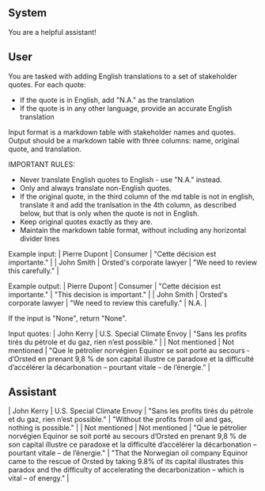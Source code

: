 ## System

You are a helpful assistant!

## User


You are tasked with adding English translations to a set of stakeholder quotes. For each quote:
- If the quote is in English, add "N.A." as the translation
- If the quote is in any other language, provide an accurate English translation

Input format is a markdown table with stakeholder names and quotes.
Output should be a markdown table with three columns: name, original quote, and translation.

IMPORTANT RULES:
- Never translate English quotes to English - use "N.A." instead.
- Only and always translate non-English quotes.
- If the original quote, in the third column of the md table is not in english, translate it and add the tranlsation in the 4th column, as described below, but that is only when the quote is not in English.
- Keep original quotes exactly as they are.
- Maintain the markdown table format, without including any horizontal divider lines

Example input:
| Pierre Dupont | Consumer | "Cette décision est importante." |
| John Smith | Orsted's corporate lawyer | "We need to review this carefully." |

Example output:
| Pierre Dupont | Consumer | "Cette décision est importante." | "This decision is important." |
| John Smith | Orsted's corporate lawyer | "We need to review this carefully." | N.A. |

If the input is "None", return "None".

Input quotes:
| John Kerry | U.S. Special Climate Envoy | "Sans les profits tirés du pétrole et du gaz, rien n’est possible." |
| Not mentioned | Not mentioned | "Que le pétrolier norvégien Equinor se soit porté au secours ­d’Orsted en prenant 9,8 % de son capital illustre ce paradoxe et la difficulté d’accélérer la décarbonation – pourtant vitale – de l’énergie." |
        

## Assistant

| John Kerry | U.S. Special Climate Envoy | "Sans les profits tirés du pétrole et du gaz, rien n’est possible." | "Without the profits from oil and gas, nothing is possible." |
| Not mentioned | Not mentioned | "Que le pétrolier norvégien Equinor se soit porté au secours ­d’Orsted en prenant 9,8 % de son capital illustre ce paradoxe et la difficulté d’accélérer la décarbonation – pourtant vitale – de l’énergie." | "That the Norwegian oil company Equinor came to the rescue of Orsted by taking 9.8% of its capital illustrates this paradox and the difficulty of accelerating the decarbonization – which is vital – of energy." |

